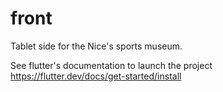 # front

Tablet side for the Nice's sports museum.

See flutter's documentation to launch the project
https://flutter.dev/docs/get-started/install
